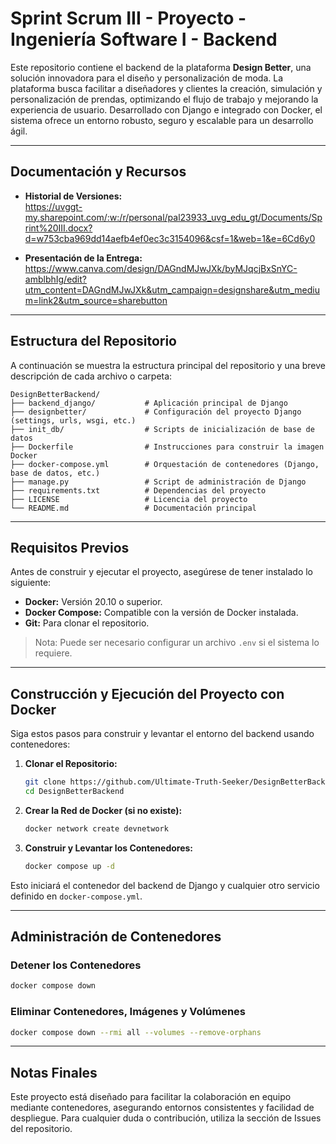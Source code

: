 # Sprint Scrum III - Proyecto - Ingeniería Software I - Backend

Este repositorio contiene el backend de la plataforma **Design Better**, una solución innovadora para el diseño y personalización de moda. La plataforma busca facilitar a diseñadores y clientes la creación, simulación y personalización de prendas, optimizando el flujo de trabajo y mejorando la experiencia de usuario. Desarrollado con Django e integrado con Docker, el sistema ofrece un entorno robusto, seguro y escalable para un desarrollo ágil.

---

## Documentación y Recursos

- **Historial de Versiones:**  
  https://uvggt-my.sharepoint.com/:w:/r/personal/pal23933_uvg_edu_gt/Documents/Sprint%20III.docx?d=w753cba969dd14aefb4ef0ec3c3154096&csf=1&web=1&e=6Cd6y0

- **Presentación de la Entrega:**  
  https://www.canva.com/design/DAGndMJwJXk/byMJqcjBxSnYC-amblbhIg/edit?utm_content=DAGndMJwJXk&utm_campaign=designshare&utm_medium=link2&utm_source=sharebutton

---

## Estructura del Repositorio

A continuación se muestra la estructura principal del repositorio y una breve descripción de cada archivo o carpeta:

```
DesignBetterBackend/
├── backend_django/           # Aplicación principal de Django
├── designbetter/             # Configuración del proyecto Django (settings, urls, wsgi, etc.)
├── init_db/                  # Scripts de inicialización de base de datos
├── Dockerfile                # Instrucciones para construir la imagen Docker
├── docker-compose.yml        # Orquestación de contenedores (Django, base de datos, etc.)
├── manage.py                 # Script de administración de Django
├── requirements.txt          # Dependencias del proyecto
├── LICENSE                   # Licencia del proyecto
└── README.md                 # Documentación principal
```

---

## Requisitos Previos

Antes de construir y ejecutar el proyecto, asegúrese de tener instalado lo siguiente:

- **Docker:** Versión 20.10 o superior.
- **Docker Compose:** Compatible con la versión de Docker instalada.
- **Git:** Para clonar el repositorio.

> Nota: Puede ser necesario configurar un archivo `.env` si el sistema lo requiere.

---

## Construcción y Ejecución del Proyecto con Docker

Siga estos pasos para construir y levantar el entorno del backend usando contenedores:

1. **Clonar el Repositorio:**  
   ```bash
   git clone https://github.com/Ultimate-Truth-Seeker/DesignBetterBackend.git
   cd DesignBetterBackend
   ```

2. **Crear la Red de Docker (si no existe):**  
   ```bash
   docker network create devnetwork
   ```

3. **Construir y Levantar los Contenedores:**  
   ```bash
   docker compose up -d
   ```

Esto iniciará el contenedor del backend de Django y cualquier otro servicio definido en `docker-compose.yml`.

---

## Administración de Contenedores

### Detener los Contenedores
```bash
docker compose down
```

### Eliminar Contenedores, Imágenes y Volúmenes
```bash
docker compose down --rmi all --volumes --remove-orphans
```


---

## Notas Finales

Este proyecto está diseñado para facilitar la colaboración en equipo mediante contenedores, asegurando entornos consistentes y facilidad de despliegue. Para cualquier duda o contribución, utiliza la sección de Issues del repositorio.
